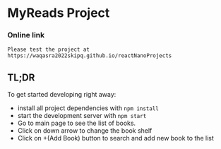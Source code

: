 # MyReads Project
### Online link
    Please test the project at https://waqasra2022skipq.github.io/reactNanoProjects
## TL;DR

To get started developing right away:

- install all project dependencies with `npm install`
- start the development server with `npm start`
- Go to main page to see the list of books.
- Click on down arrow to change the book shelf
- Click on +(Add Book) button to search and add new book to the list